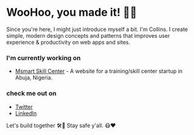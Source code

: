 # WooHoo, you made it! 👋🤝

Since you're here, I might just introduce myself a bit. I'm Collins. I create simple, modern design concepts and patterns that improves user experience & productivity on web apps and sites.

### I'm currently working on

* [Msmart Skill Center](https://www.msmartskillecenter.com) - A website for a training/skill center startup in Abuja, Nigeria.


### check me out on

* [Twitter](https://www.twitter.com/xollinsduzzy)
* [LinkedIn](https://www.linkedin.com/in/collins-duzzy)

Let's build together 🛠🚀 Stay safe y'all. 😷❤

<!--
- 🔭 I’m currently working on ...
- 🌱 I’m currently learning ...
- 👯 I’m looking to collaborate on ...
- 🤔 I’m looking for help with ...
- 💬 Ask me about ...
- 📫 How to reach me: ...
- 😄 Pronouns: ...
- ⚡ Fun fact: ...
-->
